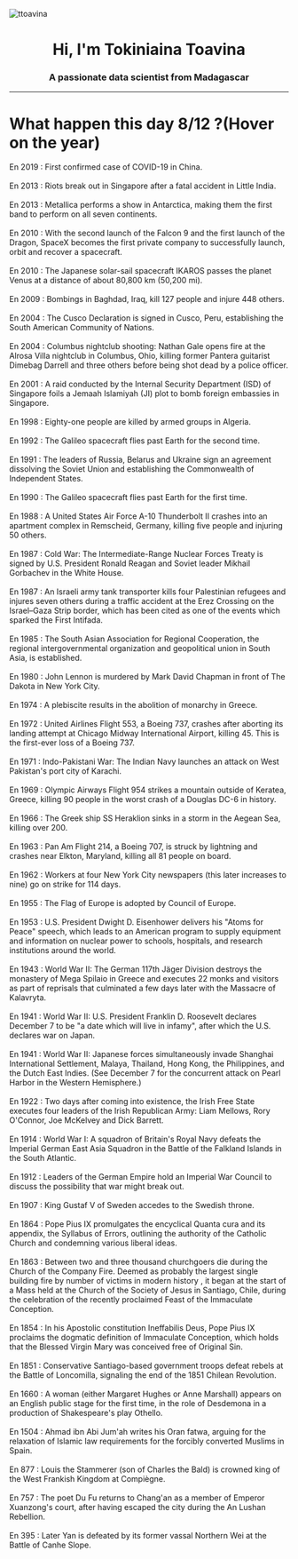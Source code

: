 
<p align="left"> <img src="https://komarev.com/ghpvc/?username=ttoavina&label=Profile%20views&color=0e75b6&style=flat" alt="ttoavina" /> </p>
<h1 align="center">Hi, I'm Tokiniaina Toavina</h1>
<h3 align="center">A passionate data scientist from Madagascar</h3>
    
<hr/>
<h1> What happen this day 8/12 ?(Hover on the year)</h1>

En 2019 : First confirmed case of COVID-19 in China.
<br/><br/>
En 2013 : Riots break out in Singapore after a fatal accident in Little India.
<br/><br/>
En 2013 : Metallica performs a show in Antarctica, making them the first band to perform on all seven continents.
<br/><br/>
En 2010 : With the second launch of the Falcon 9 and the first launch of the Dragon, SpaceX becomes the first private company to successfully launch, orbit and recover a spacecraft.
<br/><br/>
En 2010 : The Japanese solar-sail spacecraft IKAROS passes the planet Venus at a distance of about 80,800 km (50,200 mi).
<br/><br/>
En 2009 : Bombings in Baghdad, Iraq, kill 127 people and injure 448 others.
<br/><br/>
En 2004 : The Cusco Declaration is signed in Cusco, Peru, establishing the South American Community of Nations.
<br/><br/>
En 2004 : Columbus nightclub shooting: Nathan Gale opens fire at the Alrosa Villa nightclub in Columbus, Ohio, killing former Pantera guitarist Dimebag Darrell and three others before being shot dead by a police officer.
<br/><br/>
En 2001 : A raid conducted by the Internal Security Department (ISD) of Singapore foils a Jemaah Islamiyah (JI) plot to bomb foreign embassies in Singapore.
<br/><br/>
En 1998 : Eighty-one people are killed by armed groups in Algeria.
<br/><br/>
En 1992 : The Galileo spacecraft flies past Earth for the second time.
<br/><br/>
En 1991 : The leaders of Russia, Belarus and Ukraine sign an agreement dissolving the Soviet Union and establishing the Commonwealth of Independent States.
<br/><br/>
En 1990 : The Galileo spacecraft flies past Earth for the first time.
<br/><br/>
En 1988 : A United States Air Force A-10 Thunderbolt II crashes into an apartment complex in Remscheid, Germany, killing five people and injuring 50 others.
<br/><br/>
En 1987 : Cold War: The Intermediate-Range Nuclear Forces Treaty is signed by U.S. President Ronald Reagan and Soviet leader Mikhail Gorbachev in the White House.
<br/><br/>
En 1987 : An Israeli army tank transporter kills four Palestinian refugees and injures seven others during a traffic accident at the Erez Crossing on the Israel–Gaza Strip border, which has been cited as one of the events which sparked the First Intifada.
<br/><br/>
En 1985 : The South Asian Association for Regional Cooperation, the regional intergovernmental organization and geopolitical union in South Asia, is established.
<br/><br/>
En 1980 : John Lennon is murdered by Mark David Chapman in front of The Dakota in New York City.
<br/><br/>
En 1974 : A plebiscite results in the abolition of monarchy in Greece.
<br/><br/>
En 1972 : United Airlines Flight 553, a Boeing 737, crashes after aborting its landing attempt at Chicago Midway International Airport, killing 45. This is the first-ever loss of a Boeing 737.
<br/><br/>
En 1971 : Indo-Pakistani War: The Indian Navy launches an attack on West Pakistan's port city of Karachi.
<br/><br/>
En 1969 : Olympic Airways Flight 954 strikes a mountain outside of Keratea, Greece, killing 90 people in the worst crash of a Douglas DC-6 in history.
<br/><br/>
En 1966 : The Greek ship SS Heraklion sinks in a storm in the Aegean Sea, killing over 200.
<br/><br/>
En 1963 : Pan Am Flight 214, a Boeing 707, is struck by lightning and crashes near Elkton, Maryland, killing all 81 people on board.
<br/><br/>
En 1962 : Workers at four New York City newspapers (this later increases to nine) go on strike for 114 days.
<br/><br/>
En 1955 : The Flag of Europe is adopted by Council of Europe.
<br/><br/>
En 1953 : U.S. President Dwight D. Eisenhower delivers his "Atoms for Peace" speech, which leads to an American program to supply equipment and information on nuclear power to schools, hospitals, and research institutions around the world.
<br/><br/>
En 1943 : World War II: The German 117th Jäger Division destroys the monastery of Mega Spilaio in Greece and executes 22 monks and visitors as part of reprisals that culminated a few days later with the Massacre of Kalavryta.
<br/><br/>
En 1941 : World War II: U.S. President Franklin D. Roosevelt declares December 7 to be "a date which will live in infamy", after which the U.S. declares war on Japan.
<br/><br/>
En 1941 : World War II: Japanese forces simultaneously invade Shanghai International Settlement, Malaya, Thailand, Hong Kong, the Philippines, and the Dutch East Indies. (See December 7 for the concurrent attack on Pearl Harbor in the Western Hemisphere.)
<br/><br/>
En 1922 : Two days after coming into existence, the Irish Free State executes four leaders of the Irish Republican Army: Liam Mellows, Rory O'Connor, Joe McKelvey and Dick Barrett.
<br/><br/>
En 1914 : World War I: A squadron of Britain's Royal Navy defeats the Imperial German East Asia Squadron in the Battle of the Falkland Islands in the South Atlantic.
<br/><br/>
En 1912 : Leaders of the German Empire hold an Imperial War Council to discuss the possibility that war might break out.
<br/><br/>
En 1907 : King Gustaf V of Sweden accedes to the Swedish throne.
<br/><br/>
En 1864 : Pope Pius IX promulgates the encyclical Quanta cura and its appendix, the Syllabus of Errors, outlining the authority of the Catholic Church and condemning various liberal ideas.
<br/><br/>
En 1863 : Between two and three thousand churchgoers die during the Church of the Company Fire. Deemed as probably the largest single building fire by number of victims in modern history , it began at the start of a Mass held at the Church of the Society of Jesus in Santiago, Chile, during the celebration of the recently proclaimed Feast of the Immaculate Conception.
<br/><br/>
En 1854 : In his Apostolic constitution Ineffabilis Deus, Pope Pius IX proclaims the dogmatic definition of Immaculate Conception, which holds that the Blessed Virgin Mary was conceived free of Original Sin.
<br/><br/>
En 1851 : Conservative Santiago-based government troops defeat rebels at the Battle of Loncomilla, signaling the end of the 1851 Chilean Revolution.
<br/><br/>
En 1660 : A woman (either Margaret Hughes or Anne Marshall) appears on an English public stage for the first time, in the role of Desdemona in a production of Shakespeare's play Othello.
<br/><br/>
En 1504 : Ahmad ibn Abi Jum'ah writes his Oran fatwa, arguing for the relaxation of Islamic law requirements for the forcibly converted Muslims in Spain.
<br/><br/>
En 877 : Louis the Stammerer (son of Charles the Bald) is crowned king of the West Frankish Kingdom at Compiègne.
<br/><br/>
En 757 : The poet Du Fu returns to Chang'an as a member of Emperor Xuanzong's court, after having escaped the city during the An Lushan Rebellion.
<br/><br/>
En 395 : Later Yan is defeated by its former vassal Northern Wei at the Battle of Canhe Slope.
<br/><br/>
